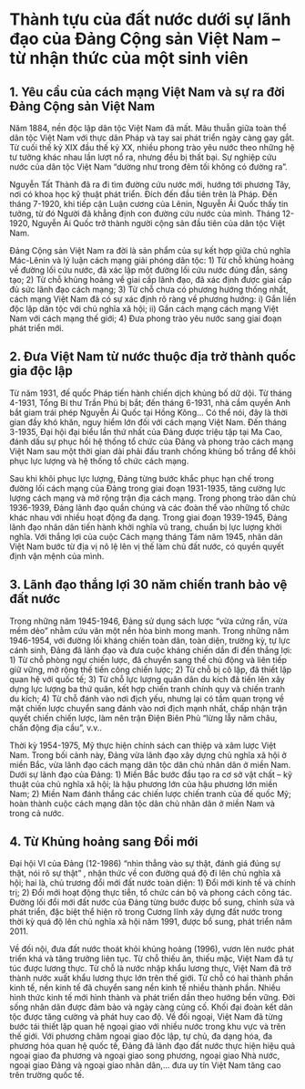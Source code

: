 # Thành tựu của đất nước dưới sự lãnh đạo của Đảng Cộng sản Việt Nam – từ nhận thức của một sinh viên

## 1. Yêu cầu của cách mạng Việt Nam và sự ra đời Đảng Cộng sản Việt Nam

Năm 1884, nền độc lập dân tộc Việt Nam đã mất. Mâu thuẫn giữa toàn thể dân tộc Việt Nam với thực dân Pháp và tay sai phát triển ngày càng gay gắt. Từ cuối thế kỷ XIX đầu thế kỷ XX, nhiều phong trào yêu nước theo những hệ tư tưởng khác nhau lần lượt nổ ra, nhưng đều bị thất bại. Sự nghiệp cứu nước của dân tộc Việt Nam “dường như trong đêm tối không có đường ra”.

Nguyễn Tất Thành đã ra đi tìm đường cứu nước mới, hướng tới phương Tây, nơi có khoa học kỹ thuật phát triển. Đích đến đầu tiên trên là Pháp. Đến tháng 7-1920, khi tiếp cận Luận cương của Lênin, Nguyễn Ái Quốc thấy tin tưởng, từ đó Người đã khẳng định con đường cứu nước của mình. Tháng 12-1920, Nguyễn Ái Quốc trở thành người cộng sản đầu tiên của dân tộc Việt Nam.

Đảng Cộng sản Việt Nam ra đời là sản phẩm của sự kết hợp giữa chủ nghĩa Mác-Lênin và lý luận cách mạng giải phóng dân tộc: 1) Từ chỗ khủng hoảng về đường lối cứu nước, đã xác lập một đường lối cứu nước đúng đắn, sáng tạo; 2) Từ chỗ khủng hoảng về giai cấp lãnh đạo, đã xác định được giai cấp đủ sức lãnh đạo cách mạng; 3) Từ chỗ chưa có phương hướng thống nhất, cách mạng Việt Nam đã có sự xác định rõ ràng về phương hướng: i) Gắn liền độc lập dân tộc với chủ nghĩa xã hội; ii) Gắn cách mạng cách mạng Việt Nam với cách mạng thế giới; 4) Đưa phong trào yêu nước sang giai đoạn phát triển mới.

## 2. Đưa Việt Nam từ nước thuộc địa trở thành quốc gia độc lập

Từ năm 1931, đế quốc Pháp tiến hành chiến dịch khủng bố dữ dội. Từ tháng 4-1931, Tổng Bí thư Trần Phú bị bắt; đến tháng 6-1931, nhà cầm quyền Anh bắt giam trái phép Nguyễn Ái Quốc tại Hồng Kông... Có thể nói, đây là thời gian đầy khó khăn, nguy hiểm lớn đối với cách mạng Việt Nam. Đến tháng 3-1935, Đại hội đại biểu lần thứ nhất của Đảng được triệu tập tại Ma Cao, đánh dấu sự phục hồi hệ thống tổ chức của Đảng và phong trào cách mạng Việt Nam sau một thời gian dài phải đấu tranh chống khủng bố trắng để khôi phục lực lượng và hệ thống tổ chức cách mạng.

Sau khi khôi phục lực lượng, Đảng từng bước khắc phục hạn chế trong đường lối cách mạng của Đảng trong giai đoạn 1931-1935, tăng cường lực lượng cách mạng và mở rộng trận địa cách mạng. Trong phong trào dân chủ 1936-1939, Đảng lãnh đạo quần chúng và các đoàn thể vào những tổ chức khác nhau với nhiều hoạt động đa dạng. Trong giai đoạn 1939-1945, Đảng lãnh đạo nhân dân tiến hành khởi nghĩa vũ trang, chuẩn bị lực lượng khởi nghĩa. Với thắng lợi của cuộc Cách mạng tháng Tám năm 1945, nhân dân Việt Nam bước từ địa vị nô lệ lên vị thế làm chủ đất nước, có quyền quyết định vận mệnh của mình.

## 3. Lãnh đạo thắng lợi 30 năm chiến tranh bảo vệ đất nước

Trong những năm 1945-1946, Đảng sử dụng sách lược “vừa cứng rắn, vừa mềm dẻo” nhằm cứu vãn một nền hòa bình mong manh. Trong những năm 1946-1954, với đường lối kháng chiến toàn dân, toàn diện, trường kỳ, tự lực cánh sinh, Đảng đã lãnh đạo và đưa cuộc kháng chiến dần đi đến thắng lợi: 1) Từ chỗ phòng ngự chiến lược, đã chuyển sang thế chủ động và liên tiếp giữ vững, mở rộng thế tiến công chiến lược; 2) Từ chỗ bị cô lập, đã thiết lập quan hệ với quốc tế; 3) Từ chỗ lực lượng quân dân du kích đã tiến lên xây dựng lực lượng ba thứ quân, kết hợp chiến tranh chính quy và chiến tranh du kích; 4) Từ chỗ đánh vào nơi địch yếu, nhưng lại có tầm quan trọng về mặt chiến lược chuyển sang đánh vào nơi địch mạnh nhất, chấp nhận trận quyết chiến chiến lược, làm nên trận Điện Biên Phủ “lừng lẫy năm châu, chấn động địa cầu”, v.v..

Thời kỳ 1954-1975, Mỹ thực hiện chính sách can thiệp và xâm lược Việt Nam. Trong bối cảnh này, Đảng vừa lãnh đạo xây dựng chủ nghĩa xã hội ở miền Bắc, vừa lãnh đạo cách mạng dân tộc dân chủ nhân dân ở miền Nam. Dưới sự lãnh đạo của Đảng: 1) Miền Bắc bước đầu tạo ra cơ sở vật chất – kỹ thuật của chủ nghĩa xã hội; là hậu phương lớn của hậu phương lớn miền Nam; 2) Miền Nam đánh thắng các chiến lược chiến tranh của đế quốc Mỹ; hoàn thành cuộc cách mạng dân tộc dân chủ nhân dân ở miền Nam và trong cả nước.

## 4. Từ Khủng hoảng sang Đổi mới

Đại hội VI của Đảng (12-1986) “nhìn thẳng vào sự thật, đánh giá đúng sự thật, nói rõ sự thật” , nhận thức về con đường quá độ đi lên chủ nghĩa xã hội; hai là, chủ trương đổi mới đất nước toàn diện: 1) Đổi mới kinh tế và chính trị; 2) Đổi mới hoạt động thực tiễn, tổ chức cán bộ và phong cách công tác. Đường lối đổi mới đất nước của Đảng từng bước được bổ sung, chỉnh sửa và phát triển, đặc biệt thể hiện rõ trong Cương lĩnh xây dựng đất nước trong thời kỳ quá độ lên chủ nghĩa xã hội năm 1991, được bổ sung, phát triển năm 2011.

Về đối nội, đưa đất nước thoát khỏi khủng hoảng (1996), vươn lên nước phát triển khá và tăng trưởng liên tục. Từ chỗ thiếu ăn, thiếu mặc, Việt Nam đã tự túc được lương thực. Từ chỗ là nước nhập khẩu lương thực, Việt Nam đã trở thành nước xuất khẩu lương thực lớn trên thế giới. Từ chỗ có hai thành phần kinh tế, nền kinh tế đã chuyển sang nền kinh tế nhiều thành phần. Nhiều hình thức kinh tế mới hình thành và phát triển dần theo hướng bền vững. Đời sống nhân dân được đảm bảo và ngày càng củng cố. Khối đại đoàn kết dân tộc được tăng cường và phát huy cao độ. Về đối ngoại, Việt Nam đã từng bước tái thiết lập quan hệ ngoại giao với nhiều nước trong khu vực và trên thế giới. Với phương châm ngoại giao độc lập, tự chủ, đa dạng hóa, đa phương hóa quan hệ quốc tế, Đảng đã lãnh đạo đất nước thực hiện hiệu quả ngoại giao đa phương và ngoại giao song phương, ngoại giao Nhà nước, ngoại giao Đảng và ngoại giao nhân dân,… đưa uy tín Việt Nam tăng cao trên trường quốc tế.
